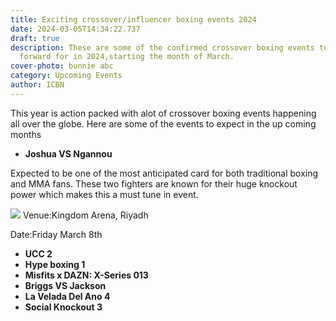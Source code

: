 ```yaml
---
title: Exciting crossover/influencer boxing events 2024
date: 2024-03-05T14:34:22.737
draft: true
description: These are some of the confirmed crossover boxing events to look
  forward for in 2024,starting the month of March.
cover-photo: bunnie abc
category: Upcoming Events
author: ICBN
---
```

This year is action packed with alot of crossover boxing events happening all over the globe. Here are some of the events to expect in the up coming months

- **Joshua VS Ngannou**

Expected to be one of the most anticipated card for both traditional boxing and MMA fans. These two fighters are known for their huge knockout power which makes this a must tune in event.

![](https://pbs.twimg.com/media/GHXChzEWcAAO_m_?format=jpg&name=small)
Venue:Kingdom Arena, Riyadh

Date:Friday March 8th

- **UCC 2**
- **Hype boxing 1**
- **Misfits x DAZN: X-Series 013**
- **Briggs VS Jackson**
- **La Velada Del Ano 4**
- **Social Knockout 3**





